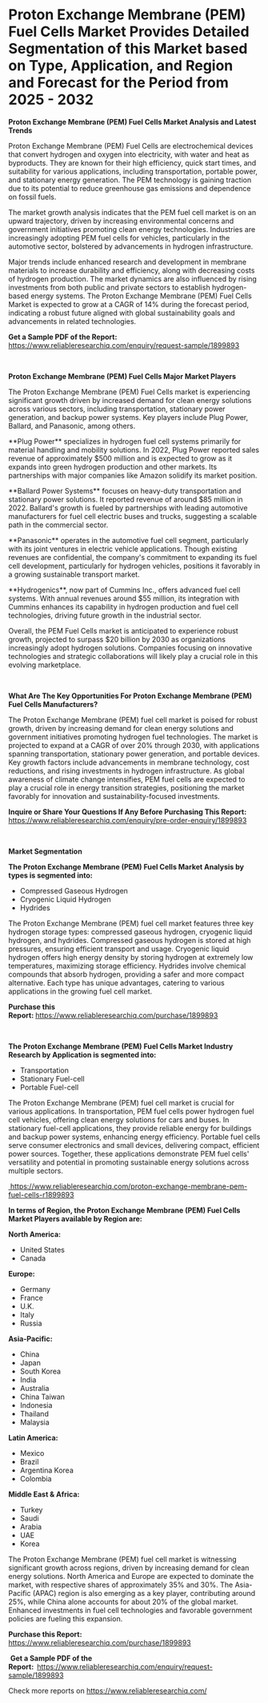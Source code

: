 <p><h1>Proton Exchange Membrane (PEM) Fuel Cells Market Provides Detailed Segmentation of this Market based on Type, Application, and Region and Forecast for the Period from 2025 - 2032</h1></p><p><strong>Proton Exchange Membrane (PEM) Fuel Cells Market Analysis and Latest Trends</strong></p>
<p><p>Proton Exchange Membrane (PEM) Fuel Cells are electrochemical devices that convert hydrogen and oxygen into electricity, with water and heat as byproducts. They are known for their high efficiency, quick start times, and suitability for various applications, including transportation, portable power, and stationary energy generation. The PEM technology is gaining traction due to its potential to reduce greenhouse gas emissions and dependence on fossil fuels.</p><p>The market growth analysis indicates that the PEM fuel cell market is on an upward trajectory, driven by increasing environmental concerns and government initiatives promoting clean energy technologies. Industries are increasingly adopting PEM fuel cells for vehicles, particularly in the automotive sector, bolstered by advancements in hydrogen infrastructure. </p><p>Major trends include enhanced research and development in membrane materials to increase durability and efficiency, along with decreasing costs of hydrogen production. The market dynamics are also influenced by rising investments from both public and private sectors to establish hydrogen-based energy systems. The Proton Exchange Membrane (PEM) Fuel Cells Market is expected to grow at a CAGR of 14% during the forecast period, indicating a robust future aligned with global sustainability goals and advancements in related technologies.</p></p>
<p><strong>Get a Sample PDF of the Report:&nbsp;</strong> <a href="https://www.reliableresearchiq.com/enquiry/request-sample/1899893?utm_campaign=3046&utm_medium=2&utm_source=Github&utm_content=ia&utm_term=07042025&utm_id=proton-exchange-membrane-pem-fuel-cells">https://www.reliableresearchiq.com/enquiry/request-sample/1899893</a></p>
<p>&nbsp;</p>
<p><strong>Proton Exchange Membrane (PEM) Fuel Cells Major Market Players</strong></p>
<p><p>The Proton Exchange Membrane (PEM) Fuel Cells market is experiencing significant growth driven by increased demand for clean energy solutions across various sectors, including transportation, stationary power generation, and backup power systems. Key players include Plug Power, Ballard, and Panasonic, among others.</p><p>**Plug Power** specializes in hydrogen fuel cell systems primarily for material handling and mobility solutions. In 2022, Plug Power reported sales revenue of approximately $500 million and is expected to grow as it expands into green hydrogen production and other markets. Its partnerships with major companies like Amazon solidify its market position.</p><p>**Ballard Power Systems** focuses on heavy-duty transportation and stationary power solutions. It reported revenue of around $85 million in 2022. Ballard's growth is fueled by partnerships with leading automotive manufacturers for fuel cell electric buses and trucks, suggesting a scalable path in the commercial sector.</p><p>**Panasonic** operates in the automotive fuel cell segment, particularly with its joint ventures in electric vehicle applications. Though existing revenues are confidential, the company's commitment to expanding its fuel cell development, particularly for hydrogen vehicles, positions it favorably in a growing sustainable transport market.</p><p>**Hydrogenics**, now part of Cummins Inc., offers advanced fuel cell systems. With annual revenues around $55 million, its integration with Cummins enhances its capability in hydrogen production and fuel cell technologies, driving future growth in the industrial sector.</p><p>Overall, the PEM Fuel Cells market is anticipated to experience robust growth, projected to surpass $20 billion by 2030 as organizations increasingly adopt hydrogen solutions. Companies focusing on innovative technologies and strategic collaborations will likely play a crucial role in this evolving marketplace.</p></p>
<p>&nbsp;</p>
<p><strong>What Are The Key Opportunities For Proton Exchange Membrane (PEM) Fuel Cells Manufacturers?</strong></p>
<p><p>The Proton Exchange Membrane (PEM) fuel cell market is poised for robust growth, driven by increasing demand for clean energy solutions and government initiatives promoting hydrogen fuel technologies. The market is projected to expand at a CAGR of over 20% through 2030, with applications spanning transportation, stationary power generation, and portable devices. Key growth factors include advancements in membrane technology, cost reductions, and rising investments in hydrogen infrastructure. As global awareness of climate change intensifies, PEM fuel cells are expected to play a crucial role in energy transition strategies, positioning the market favorably for innovation and sustainability-focused investments.</p></p>
<p><strong>Inquire or Share Your Questions If Any Before Purchasing This Report:</strong> <a href="https://www.reliableresearchiq.com/enquiry/pre-order-enquiry/1899893?utm_campaign=3046&utm_medium=2&utm_source=Github&utm_content=ia&utm_term=07042025&utm_id=proton-exchange-membrane-pem-fuel-cells">https://www.reliableresearchiq.com/enquiry/pre-order-enquiry/1899893</a></p>
<p>&nbsp;</p>
<p><strong>Market Segmentation</strong></p>
<p><strong>The Proton Exchange Membrane (PEM) Fuel Cells Market Analysis by types is segmented into:</strong></p>
<p><ul><li>Compressed Gaseous Hydrogen</li><li>Cryogenic Liquid Hydrogen</li><li>Hydrides</li></ul></p>
<p><p>The Proton Exchange Membrane (PEM) fuel cell market features three key hydrogen storage types: compressed gaseous hydrogen, cryogenic liquid hydrogen, and hydrides. Compressed gaseous hydrogen is stored at high pressures, ensuring efficient transport and usage. Cryogenic liquid hydrogen offers high energy density by storing hydrogen at extremely low temperatures, maximizing storage efficiency. Hydrides involve chemical compounds that absorb hydrogen, providing a safer and more compact alternative. Each type has unique advantages, catering to various applications in the growing fuel cell market.</p></p>
<p><strong>Purchase this Report:&nbsp;</strong><a href="https://www.reliableresearchiq.com/purchase/1899893?utm_campaign=3046&utm_medium=2&utm_source=Github&utm_content=ia&utm_term=07042025&utm_id=proton-exchange-membrane-pem-fuel-cells">https://www.reliableresearchiq.com/purchase/1899893</a></p>
<p>&nbsp;</p>
<p><strong>The Proton Exchange Membrane (PEM) Fuel Cells Market Industry Research by Application is segmented into:</strong></p>
<p><ul><li>Transportation</li><li>Stationary Fuel-cell</li><li>Portable Fuel-cell</li></ul></p>
<p><p>The Proton Exchange Membrane (PEM) fuel cell market is crucial for various applications. In transportation, PEM fuel cells power hydrogen fuel cell vehicles, offering clean energy solutions for cars and buses. In stationary fuel-cell applications, they provide reliable energy for buildings and backup power systems, enhancing energy efficiency. Portable fuel cells serve consumer electronics and small devices, delivering compact, efficient power sources. Together, these applications demonstrate PEM fuel cells' versatility and potential in promoting sustainable energy solutions across multiple sectors.</p></p>
<p><a href="https://www.reliableresearchiq.com/proton-exchange-membrane-pem-fuel-cells-r1899893?utm_campaign=3046&utm_medium=2&utm_source=Github&utm_content=ia&utm_term=07042025&utm_id=proton-exchange-membrane-pem-fuel-cells">&nbsp;https://www.reliableresearchiq.com/proton-exchange-membrane-pem-fuel-cells-r1899893</a></p>
<p><strong>In terms of Region, the Proton Exchange Membrane (PEM) Fuel Cells Market Players available by Region are:</strong></p>
<p>
    <p> <strong> North America: </strong>
        <ul>
            <li>United States</li>
            <li>Canada</li>
        </ul>
        </p> 
    <p> <strong> Europe: </strong>
        <ul>
            <li>Germany</li>
            <li>France</li>
            <li>U.K.</li>
            <li>Italy</li>
            <li>Russia</li>
        </ul>
        </p> 
    <p> <strong> Asia-Pacific: </strong>
        <ul>
            <li>China</li>
            <li>Japan</li>
            <li>South Korea</li>
            <li>India</li>
            <li>Australia</li>
            <li>China Taiwan</li>
            <li>Indonesia</li>
            <li>Thailand</li>
            <li>Malaysia</li>
        </ul>
        </p> 
    <p> <strong> Latin America: </strong>
        <ul>
            <li>Mexico</li>
            <li>Brazil</li>
            <li>Argentina Korea</li>
            <li>Colombia</li>
        </ul>
        </p> 
    <p> <strong> Middle East & Africa: </strong>
        <ul>
            <li>Turkey</li>
            <li>Saudi</li>
            <li>Arabia</li>
            <li>UAE</li>
            <li>Korea</li>
        </ul>
    </p>
    </p>
<p><p>The Proton Exchange Membrane (PEM) fuel cell market is witnessing significant growth across regions, driven by increasing demand for clean energy solutions. North America and Europe are expected to dominate the market, with respective shares of approximately 35% and 30%. The Asia-Pacific (APAC) region is also emerging as a key player, contributing around 25%, while China alone accounts for about 20% of the global market. Enhanced investments in fuel cell technologies and favorable government policies are fueling this expansion.</p></p>
<p><strong>Purchase this Report: </strong><a href="https://www.reliableresearchiq.com/purchase/1899893?utm_campaign=3046&utm_medium=2&utm_source=Github&utm_content=ia&utm_term=07042025&utm_id=proton-exchange-membrane-pem-fuel-cells">https://www.reliableresearchiq.com/purchase/1899893</a></p>
<p>&nbsp;<strong>Get a Sample PDF of the Report:&nbsp;&nbsp;</strong><a href="https://www.reliableresearchiq.com/enquiry/request-sample/1899893?utm_campaign=3046&utm_medium=2&utm_source=Github&utm_content=ia&utm_term=07042025&utm_id=proton-exchange-membrane-pem-fuel-cells">https://www.reliableresearchiq.com/enquiry/request-sample/1899893</a></p>
<p><strong></strong></p>
<p>Check more reports on <a href="https://www.reliableresearchiq.com/?utm_campaign=3046&utm_medium=2&utm_source=Github&utm_content=ia&utm_term=07042025&utm_id=proton-exchange-membrane-pem-fuel-cells">https://www.reliableresearchiq.com/</a></p>